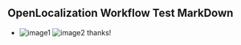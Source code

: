 ## OpenLocalization Workflow Test MarkDown
* ![image1](.\24fbc105-0413-4eb7-a89c-86c969e2dd79.PNG)   ![image2](.\a794e771-1e66-453f-b685-bc61fe0a10ed.png) 
thanks!